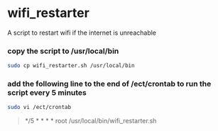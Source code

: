 # wifi_restarter
A script to restart wifi if the internet is unreachable

### copy the script to /usr/local/bin
```bash
sudo cp wifi_restarter.sh /usr/local/bin
```

### add the following line to the end of /ect/crontab to run the script every 5 minutes
```bash
sudo vi /ect/crontab
```
> */5 *   * * *   root    /usr/local/bin/wifi_restarter.sh
